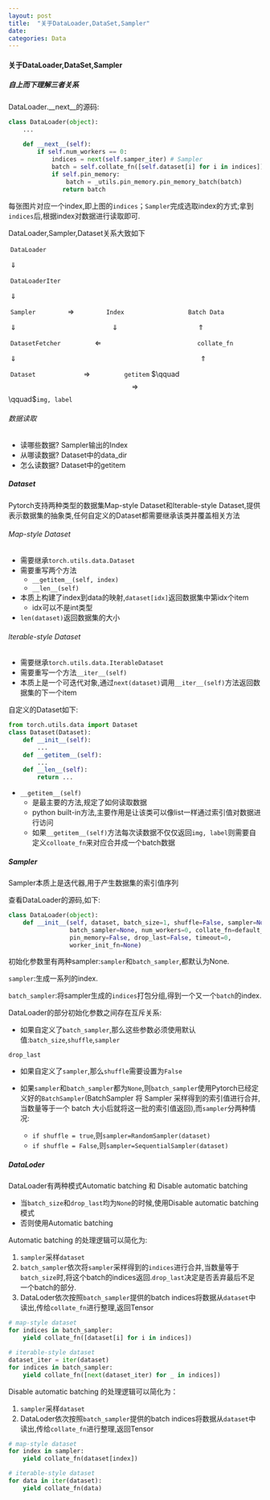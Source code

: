 ```yaml
---
layout: post
title:  "关于DataLoader,DataSet,Sampler"
date:   
categories: Data
---
```


#### 关于DataLoader,DataSet,Sampler

##### 自上而下理解三者关系

DataLoader.\__next__的源码:

```python
class DataLoader(object):
	...
    
    def __next__(self):
        if self.num_workers == 0:
            indices = next(self.samper_iter) # Sampler
            batch = self.collate_fn([self.dataset[i] for i in indices]) # Dataset
            if self.pin_memory:
                batch = _utils.pin_memory.pin_memory_batch(batch)
               return batch
```

每张图片对应一个index,即上图的`indices`；`Sampler`完成选取index的方式;拿到`indices`后,根据index对数据进行读取即可.

DataLoader,Sampler,Dataset关系大致如下

​		`DataLoader`

​			$\Downarrow$	

​		`DataLoaderIter`	

​			$\Downarrow$

​		`Sampler`$\qquad \qquad$$\Longrightarrow$$\qquad \qquad$`Index`$\qquad \qquad \qquad \qquad$`Batch Data`			

​			$\Downarrow$$\qquad \qquad \qquad \qquad \qquad \qquad$$\Downarrow$$\qquad \qquad \qquad \qquad \qquad$$\Uparrow$

​		`DatasetFetcher`$\qquad \qquad$ $\Longleftarrow$$\qquad \qquad \qquad \qquad \qquad \qquad$`collate_fn`

​			$\Downarrow$$\qquad \qquad \qquad \qquad \qquad \qquad \qquad \qquad \qquad \qquad \qquad \quad$$\Uparrow$

​		`Dataset`$\qquad \qquad \qquad$$\Longrightarrow$$\qquad \qquad$ `getitem` $\qquad $$\Longrightarrow$$\qquad$`img, label`

###### 数据读取

* 读哪些数据? Sampler输出的Index
* 从哪读数据? Dataset中的data_dir
* 怎么读数据? Dataset中的getitem

##### Dataset

Pytorch支持两种类型的数据集Map-style Dataset和Iterable-style Dataset,提供表示数据集的抽象类,任何自定义的Dataset都需要继承该类并覆盖相关方法

###### Map-style Dataset

* 需要继承`torch.utils.data.Dataset`
* 需要重写两个方法
  * `__getitem__(self, index)`
  * `__len__(self)`
* 本质上构建了index到data的映射,`dataset[idx]`返回数据集中第idx个item
  * idx可以不是int类型
* `len(dataset)`返回数据集的大小

###### lterable-style Dataset

* 需要继承`torch.utils.data.IterableDataset`
* 需要重写一个方法`__iter__(self)`
* 本质上是一个可迭代对象,通过`next(dataset)`调用`__iter__(self)`方法返回数据集的下一个item

自定义的Dataset如下:

```python
from torch.utils.data import Dataset
class Dataset(Dataset):
    def __init__(self):
        ...
    def __getitem__(self):
        ...
    def __len__(self):
        return ...
```

* `__getitem__(self)`
  * 是最主要的方法,规定了如何读取数据
  * python built-in方法,主要作用是让该类可以像list一样通过索引值对数据进行访问
  * 如果`__getitem__(self)`方法每次读数据不仅仅返回`img, label`则需要自定义`colloate_fn`来对应合并成一个batch数据

##### Sampler

Sampler本质上是迭代器,用于产生数据集的索引值序列

查看DataLoader的源码,如下:

```python
class DataLoader(object):
    def __init__(self, dataset, batch_size=1, shuffle=False, sampler=None,
                 batch_sampler=None, num_workers=0, collate_fn=default_collate,
                 pin_memory=False, drop_last=False, timeout=0,
                 worker_init_fn=None)
```

初始化参数里有两种sampler:`sampler`和`batch_sampler`,都默认为None.

`sampler`:生成一系列的index.

`batch_sampler`:将sampler生成的`indices`打包分组,得到一个又一个`batch`的index.

DataLoader的部分初始化参数之间存在互斥关系:

* 如果自定义了`batch_sampler`,那么这些参数必须使用默认值:`batch_size`,`shuffle`,`sampler`

`drop_last`

* 如果自定义了`sampler`,那么`shuffle`需要设置为`False`

* 如果`sampler`和`batch_sampler`都为`None`,则`batch_sampler`使用Pytorch已经定义好的`BatchSampler`(BatchSampler 将 Sampler 采样得到的索引值进行合并,当数量等于一个 batch 大小后就将这一批的索引值返回),而`sampler`分两种情况:
  * `if shuffle = true`,则`sampler=RandomSampler(dataset)`
  * `if shuffle = False`,则`sampler=SequentialSampler(dataset)`

##### DataLoder

DataLoader有两种模式Automatic batching 和 Disable automatic batching

* 当`batch_size`和`drop_last`均为`None`的时候,使用Disable automatic batching模式
* 否则使用Automatic batching

Automatic batching 的处理逻辑可以简化为:

1. `sampler`采样`dataset`
2. `batch_sampler`依次将`sampler`采样得到的`indices`进行合并,当数量等于`batch_size`时,将这个batch的indices返回.`drop_last`决定是否丢弃最后不足一个batch的部分.
3. DataLoder依次按照`batch_sampler`提供的batch indices将数据从`dataset`中读出,传给`collate_fn`进行整理,返回Tensor

```python
# map-style dataset
for indices in batch_sampler:
    yield collate_fn([dataset[i] for i in indices])

# iterable-style dataset
dataset_iter = iter(dataset)
for indices in batch_sampler:
    yield collate_fn([next(dataset_iter) for _ in indices])
```

Disable automatic batching 的处理逻辑可以简化为：

1. `sampler`采样`dataset`
2. DataLoder依次按照`batch_sampler`提供的batch indices将数据从`dataset`中读出,传给`collate_fn`进行整理,返回Tensor

```python
# map-style dataset
for index in sampler:
    yield collate_fn(dataset[index])

# iterable-style dataset
for data in iter(dataset):
    yield collate_fn(data)
```

